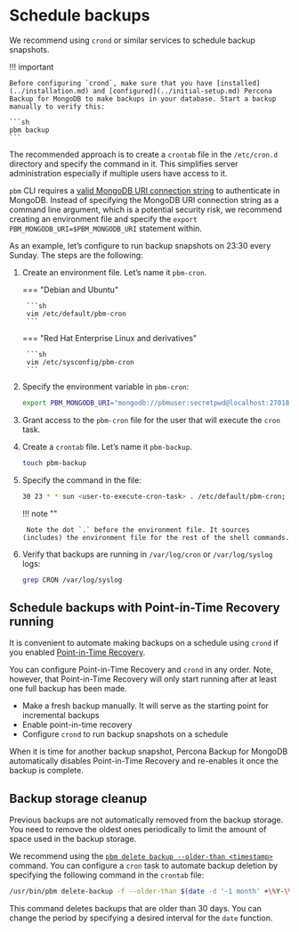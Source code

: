 # Schedule backups

We recommend using `crond` or similar services to schedule backup snapshots.

!!! important

    Before configuring `crond`, make sure that you have [installed](../installation.md) and [configured](../initial-setup.md) Percona Backup for MongoDB to make backups in your database. Start a backup manually to verify this: 

    ```sh
    pbm backup
    ```

The recommended approach is to create a `crontab` file in the `/etc/cron.d` directory and specify the command in it. This simplifies server administration especially if multiple users have access to it.

`pbm` CLI requires a [valid MongoDB URI connection string](../details/authentication.md) to authenticate in MongoDB. Instead of specifying the MongoDB URI connection string as a command line argument, which is a potential security risk, we recommend creating an environment file and specify the `export PBM_MONGODB_URI=$PBM_MONGODB_URI` statement within.

As an example, let’s configure to run backup snapshots on 23:30 every Sunday.
The steps are the following:


1. Create an environment file. Let’s name it `pbm-cron`.


    === "Debian and Ubuntu"

        ```sh
        vim /etc/default/pbm-cron
        ``` 

    === "Red Hat Enterprise Linux and derivatives"

        ```sh
        vim /etc/sysconfig/pbm-cron
        ```


2. Specify the environment variable in `pbm-cron`:
    
     ```sh
     export PBM_MONGODB_URI="mongodb://pbmuser:secretpwd@localhost:27018?/replSetName=xxxx"
     ```

3. Grant access to the `pbm-cron` file for the user that will execute the `cron` task.


4. Create a `crontab` file. Let’s name it `pbm-backup`.

     ```sh
     touch pbm-backup
     ```

5. Specify the command in the file:

     ```sh
     30 23 * * sun <user-to-execute-cron-task> . /etc/default/pbm-cron; /usr/bin/pbm backup
     ```

    !!! note "" 
     
        Note the dot `.` before the environment file. It sources (includes) the environment file for the rest of the shell commands.
 

6. Verify that backups are running in `/var/log/cron` or `/var/log/syslog` logs:

     ```sh
     grep CRON /var/log/syslog
     ```

## Schedule backups with Point-in-Time Recovery running

It is convenient to automate making backups on a schedule using `crond` if you enabled [Point-in-Time Recovery](../usage/point-in-time-recovery.md).

You can configure Point-in-Time Recovery and `crond` in any order. Note, however, that Point-in-Time Recovery will only start running after at least one full backup has been made.

 * Make a fresh backup manually. It will serve as the starting point for incremental backups
 * Enable point-in-time recovery
 * Configure `crond` to run backup snapshots on a schedule

When it is time for another backup snapshot, Percona Backup for MongoDB automatically disables Point-in-Time Recovery and re-enables it once the backup is complete.

## Backup storage cleanup

Previous backups are not automatically removed from the backup storage. You need to remove the oldest ones periodically to limit the amount of space used in the backup storage.

We recommend using the [`pbm delete backup --older-than <timestamp>`](../reference/pbm-commands.md#pbm-delete-backup) command. You can configure a `cron` task to automate backup deletion by specifying the following command in the `crontab` file:

```sh
/usr/bin/pbm delete-backup -f --older-than $(date -d '-1 month' +\%Y-\%m-\%d)
```

This command deletes backups that are older than 30 days. You can change the period by specifying a desired interval for the `date` function.
